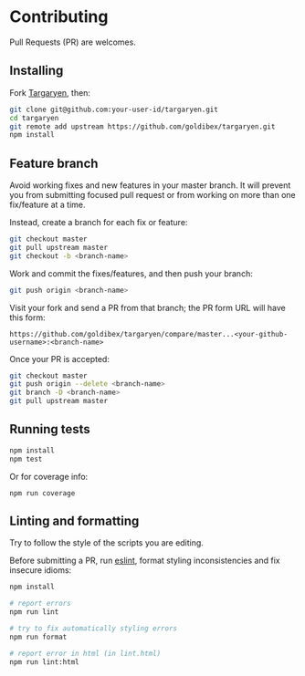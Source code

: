 # Contributing

Pull Requests (PR) are welcomes.


## Installing

Fork [Targaryen], then:

```bash
git clone git@github.com:your-user-id/targaryen.git
cd targaryen
git remote add upstream https://github.com/goldibex/targaryen.git
npm install
```


## Feature branch

Avoid working fixes and new features in your master branch. It will prevent you
from submitting focused pull request or from working on more than one
fix/feature at a time.

Instead, create a branch for each fix or feature:
```bash
git checkout master
git pull upstream master
git checkout -b <branch-name>
```

Work and commit the fixes/features, and then push your branch:
```bash
git push origin <branch-name>
```

Visit your fork and send a PR from that branch; the PR form URL will have this
form:

    https://github.com/goldibex/targaryen/compare/master...<your-github-username>:<branch-name>

Once your PR is accepted:
```bash
git checkout master
git push origin --delete <branch-name>
git branch -D <branch-name>
git pull upstream master
```


## Running tests

```bash
npm install
npm test
```

Or for coverage info:
```
npm run coverage
```


## Linting and formatting

Try to follow the style of the scripts you are editing.

Before submitting a PR, run [eslint], format styling inconsistencies and fix
insecure idioms:

```bash
npm install

# report errors
npm run lint

# try to fix automatically styling errors
npm run format

# report error in html (in lint.html)
npm run lint:html
```


[Targaryen]: https://github.com/goldibex/targaryen
[eslint]: http://eslint.org/
